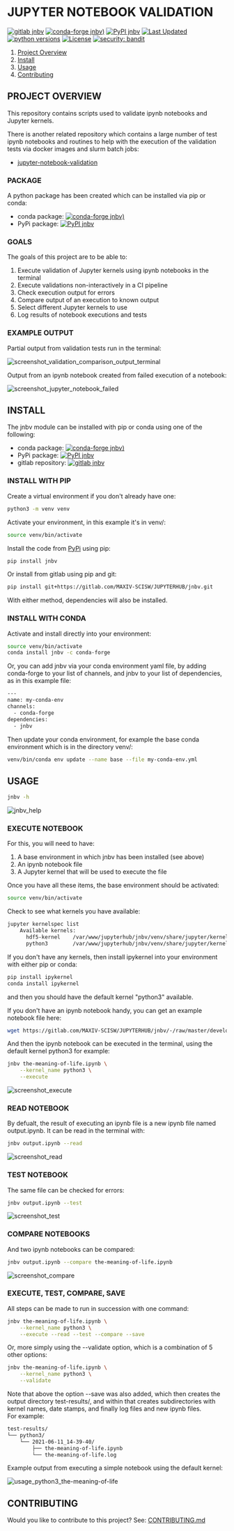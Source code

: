 # JUPYTER NOTEBOOK VALIDATION
[![gitlab jnbv](https://badgen.net/badge/icon/gitlab?icon=gitlab&label=jnbv)](https://gitlab.com/MAXIV-SCISW/JUPYTERHUB/jnbv)
[![conda-forge jnbv)](https://anaconda.org/conda-forge/jnbv/badges/version.svg)](https://anaconda.org/conda-forge/jnbv)
[![PyPI jnbv](https://img.shields.io/pypi/v/jnbv)](https://pypi.org/project/jnbv/)
[![Last Updated](https://anaconda.org/conda-forge/jnbv/badges/latest_release_date.svg)](https://gitlab.com/MAXIV-SCISW/JUPYTERHUB/jnbv)
[![python versions](https://badgen.net/pypi/python/black)](https://www.python.org/)
[![License](https://img.shields.io/pypi/l/jnbv)](https://gitlab.com/MAXIV-SCISW/JUPYTERHUB/jnbv/-/blob/master/LICENSE)
[![security: bandit](https://img.shields.io/badge/security-bandit-yellow.svg)](https://github.com/PyCQA/bandit)

1. [Project Overview](#project-overview)
2. [Install](#install)
3. [Usage](#usage)
4. [Contributing](#contributing)


## PROJECT OVERVIEW

This repository contains scripts used to validate ipynb notebooks and Jupyter
kernels.

There is another related repository which contains a large number of test
ipynb notebooks and routines to help with the execution of the validation tests
via docker images and slurm batch jobs:
- [jupyter-notebook-validation](https://gitlab.com/MAXIV-SCISW/JUPYTERHUB/jupyter-notebook-validation)


### PACKAGE
A python package has been created which can be installed via pip or conda:
- conda package: [![conda-forge jnbv)](https://img.shields.io/conda/vn/conda-forge/jnbv)](https://anaconda.org/conda-forge/jnbv)
- PyPi package: [![PyPI jnbv](https://img.shields.io/pypi/v/jnbv)](https://pypi.org/project/jnbv/)


### GOALS
The goals of this project are to be able to:
1. Execute validation of Jupyter kernels using ipynb notebooks in the terminal
2. Execute validations non-interactively in a CI pipeline
3. Check execution output for errors
4. Compare output of an execution to known output
5. Select different Jupyter kernels to use
6. Log results of notebook executions and tests


### EXAMPLE OUTPUT
Partial output from validation tests run in the terminal:

![screenshot_validation_comparison_output_terminal](https://gitlab.com/MAXIV-SCISW/JUPYTERHUB/jnbv/raw/master/screenshots/screenshot_validation_comparison_output_terminal.png)

Output from an ipynb notebook created from failed execution of a notebook:

![screenshot_jupyter_notebook_failed](https://gitlab.com/MAXIV-SCISW/JUPYTERHUB/jnbv/raw/master/screenshots/screenshot_jupyter_notebook_failed.png)


## INSTALL

The jnbv module can be installed with pip or conda using one of the following:
- conda package: [![conda-forge jnbv)](https://img.shields.io/conda/vn/conda-forge/jnbv)](https://anaconda.org/conda-forge/jnbv)
- PyPi package: [![PyPI jnbv](https://img.shields.io/pypi/v/jnbv)](https://pypi.org/project/jnbv/)
- gitlab repository: [![gitlab jnbv](https://badgen.net/badge/icon/gitlab?icon=gitlab&label=jnbv)](https://gitlab.com/MAXIV-SCISW/JUPYTERHUB/jnbv)


### INSTALL WITH PIP

Create a virtual environment if you don't already have one:
```bash
python3 -m venv venv
```

Activate your environment, in this example it's in venv/:
```bash
source venv/bin/activate
```

Install the code from [PyPi](https://pypi.org/project/jnbv/) using pip:
```bash
pip install jnbv
```

Or install from gitlab using pip and git:
```bash
pip install git+https://gitlab.com/MAXIV-SCISW/JUPYTERHUB/jnbv.git
```

With either method, dependencies will also be installed.


### INSTALL WITH CONDA
Activate and install directly into your environment:
```bash
source venv/bin/activate
conda install jnbv -c conda-forge
```

Or, you can add jnbv via your conda environment yaml file, by adding
conda-forge to your list of channels, and jnbv to your list of dependencies, as
in this example file:
```bash
---
name: my-conda-env
channels:
  - conda-forge
dependencies:
  - jnbv
```

Then update your conda environment, for example the base conda environment
which is in the directory venv/:
```bash
venv/bin/conda env update --name base --file my-conda-env.yml
```


## USAGE

```bash
jnbv -h
```

![jnbv_help](https://gitlab.com/MAXIV-SCISW/JUPYTERHUB/jnbv/raw/master/screenshots/jnbv_help.png)


### EXECUTE NOTEBOOK
For this, you will need to have:
1. A base environment in which jnbv has been installed (see above)
2. An ipynb notebook file
3. A Jupyter kernel that will be used to execute the file

Once you have all these items, the base environment should be activated:
```bash
source venv/bin/activate
```

Check to see what kernels you have available:
```bash
jupyter kernelspec list
    Available kernels:
      hdf5-kernel    /var/www/jupyterhub/jnbv/venv/share/jupyter/kernels/hdf5-kernel
      python3        /var/www/jupyterhub/jnbv/venv/share/jupyter/kernels/python3
```
If you don't have any kernels, then install ipykernel into your environment
with either pip or conda:
```bash
pip install ipykernel
conda install ipykernel
```
and then you should have the default kernel "python3" available.

If you don't have an ipynb notebook handy, you can get an example notebook
file here:
```bash
wget https://gitlab.com/MAXIV-SCISW/JUPYTERHUB/jnbv/-/raw/master/development/the-meaning-of-life.ipynb
```

And then the ipynb notebook can be executed in the terminal, using the default
kernel python3 for example:
```bash
jnbv the-meaning-of-life.ipynb \
    --kernel_name python3 \
    --execute
```

![screenshot_execute](https://gitlab.com/MAXIV-SCISW/JUPYTERHUB/jnbv/raw/master/screenshots/screenshot_execute.png)


### READ NOTEBOOK
By defualt, the result of executing an ipynb file is a new ipynb file named
output.ipynb.  It can be read in the terminal with:
```bash
jnbv output.ipynb --read
```

![screenshot_read](https://gitlab.com/MAXIV-SCISW/JUPYTERHUB/jnbv/raw/master/screenshots/screenshot_read.png)


### TEST NOTEBOOK
The same file can be checked for errors:
```bash
jnbv output.ipynb --test
```

![screenshot_test](https://gitlab.com/MAXIV-SCISW/JUPYTERHUB/jnbv/raw/master/screenshots/screenshot_test.png)


### COMPARE NOTEBOOKS
And two ipynb notebooks can be compared:
```bash
jnbv output.ipynb --compare the-meaning-of-life.ipynb
```

![screenshot_compare](https://gitlab.com/MAXIV-SCISW/JUPYTERHUB/jnbv/raw/master/screenshots/screenshot_compare.png)


### EXECUTE, TEST, COMPARE, SAVE
All steps can be made to run in succession with one command:
```bash
jnbv the-meaning-of-life.ipynb \
    --kernel_name python3 \
    --execute --read --test --compare --save
```

Or, more simply using the --validate option, which is a combination of 5 other
options:
```bash
jnbv the-meaning-of-life.ipynb \
    --kernel_name python3 \
    --validate
```

Note that above the option --save was also added, which then creates the output
directory test-results/, and within that creates subdirectories with kernel
names, date stamps, and finally log files and new ipynb files.<br>
For example:
```bash
test-results/
└── python3/
    └── 2021-06-11_14-39-40/
        ├── the-meaning-of-life.ipynb
        └── the-meaning-of-life.log
```

Example output from executing a simple notebook using the default kernel:

![usage_python3_the-meaning-of-life](https://gitlab.com/MAXIV-SCISW/JUPYTERHUB/jnbv/raw/master/screenshots/usage_python3_the-meaning-of-life.png)


## CONTRIBUTING

Would you like to contribute to this project?
See: [CONTRIBUTING.md](https://gitlab.com/MAXIV-SCISW/JUPYTERHUB/jnbv/-/blob/master/CONTRIBUTING.md)
